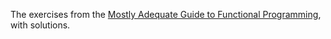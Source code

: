 The exercises from the [Mostly Adequate Guide to Functional Programming](https://www.gitbook.com/book/drboolean/mostly-adequate-guide/details), with solutions.
